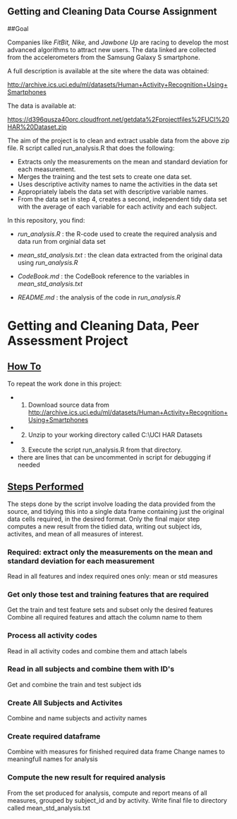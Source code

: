 Getting and Cleaning Data Course Assignment
---------------------------------------------------------------

##Goal

Companies like *FitBit, Nike,* and *Jawbone Up* are racing to develop the most advanced algorithms to attract new users. The data linked are collected from the accelerometers from the Samsung Galaxy S smartphone. 

A full description is available at the site where the data was obtained:  

<http://archive.ics.uci.edu/ml/datasets/Human+Activity+Recognition+Using+Smartphones>

The data is available at:

<https://d396qusza40orc.cloudfront.net/getdata%2Fprojectfiles%2FUCI%20HAR%20Dataset.zip>

The aim of the project is to clean and extract usable data from the above zip file. R script called run_analysis.R that does the following:
- Extracts only the measurements on the mean and standard deviation for each measurement. 
- Merges the training and the test sets to create one data set.
- Uses descriptive activity names to name the activities in the data set
- Appropriately labels the data set with descriptive variable names. 
- From the data set in step 4, creates a second, independent tidy data set with the average of each variable for each activity and each subject.

In this repository, you find:

- *run_analysis.R* : the R-code used to create the required analysis and data run from orginial data set

- *mean_std_analysis.txt* : the clean data extracted from the original data using *run_analysis.R*

- *CodeBook.md* : the CodeBook reference to the variables in *mean_std_analysis.txt*

- *README.md* : the analysis of the code in *run_analysis.R*

# Getting and Cleaning Data, Peer Assessment Project

## <u>How To</u>
To repeat the work done in this project:

* 1. Download source data from http://archive.ics.uci.edu/ml/datasets/Human+Activity+Recognition+Using+Smartphones
* 2. Unzip to your working directory called  C:\UCI HAR Datasets
* 3. Execute the script run_analysis.R from that directory.
*    there are lines that can be uncommented in script for debugging if needed  
## <u>Steps Performed</u>
The steps done by the script involve loading the data provided from the source, and tidying this into a single data frame containing just the original data cells required, in the desired format.  Only the final major step computes a new result from the tidied data, writing out subject ids, activites, and mean of all measures of interest.

### Required: extract only the measurements on the mean and standard deviation for each measurement
Read in all features and index required ones only:  mean or std measures

### Get only those test and training features that are required
Get the train and test feature sets and subset only the desired features
Combine all required features and attach the column name to them

### Process all activity codes 
Read in all activity codes and combine them and attach labels 

### Read in all subjects and combine them with ID's
Get and combine the train and test subject ids

### Create All Subjects and Activites 
Combine and name subjects and activity names

### Create required dataframe
Combine with measures for finished required data frame
Change names to meaningfull names for analysis 

### Compute the new result for required analysis 
From the set produced for analysis, compute and report means of all measures, grouped by subject_id and by activity.
Write final file to directory called mean_std_analysis.txt

